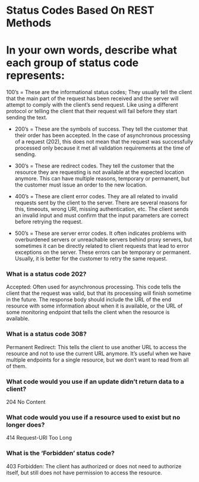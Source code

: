 # Status Codes Based On REST Methods

# In your own words, describe what each group of status code represents:
100’s = These are the informational status codes; They usually tell the client that the main part of the request has been received and the server will attempt to comply with the client’s send request. Like using a different protocol or telling the client that their request will fail before they start sending the text.

- 200’s = These are the symbols of success. They tell the customer that their order has been accepted. In the case of asynchronous processing of a request (202), this does not mean that the request was successfully processed only because it met all validation requirements at the time of sending.

- 300’s = These are redirect codes. They tell the customer that the resource they are requesting is not available at the expected location anymore. This can have multiple reasons, temporary or permanent, but the customer must issue an order to the new location.

- 400’s = These are client error codes. They are all related to invalid requests sent by the client to the server. There are several reasons for this, timeouts, wrong URI, missing authentication, etc. The client sends an invalid input and must confirm that the input parameters are correct before retrying the request.

- 500’s = These are server error codes. It often indicates problems with overburdened servers or unreachable servers behind proxy servers, but sometimes it can be directly related to client requests that lead to error exceptions on the server. These errors can be temporary or permanent. Usually, it is better for the customer to retry the same request.

### What is a status code 202?
Accepted: Often used for asynchronous processing. This code tells the client that the request was valid, but that its processing will finish sometime in the future. The response body should include the URL of the end resource with some information about when it is available, or the URL of some monitoring endpoint that tells the client when the resource is available.

### What is a status code 308?
Permanent Redirect: This tells the client to use another URL to access the resource and not to use the current URL anymore. It’s useful when we have multiple endpoints for a single resource, but we don’t want to read from all of them.

### What code would you use if an update didn’t return data to a client?
204 No Content

### What code would you use if a resource used to exist but no longer does?
414 Request-URI Too Long

### What is the ‘Forbidden’ status code?
403 Forbidden: The client has authorized or does not need to authorize itself, but still does not have permission to access the resource.